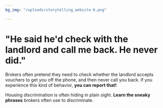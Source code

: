 ```yaml
---
bg_img: "/uploads/storytelling_website-6.png"

---
```

# "He said he'd check with the landlord and call me back. He never did."

Brokers often pretend they need to check whether the landlord accepts vouchers to get you off the phone, and then never call you back. If you experience this kind of behavior, **you can report that!**

Housing discrimination is often hiding in plain sight. **Learn the sneaky phrases** brokers often use to discriminate.